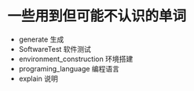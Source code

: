 # 一些用到但可能不认识的单词

- generate 生成
- SoftwareTest 软件测试
- environment_construction 环境搭建
- programing_language 编程语言
- explain 说明